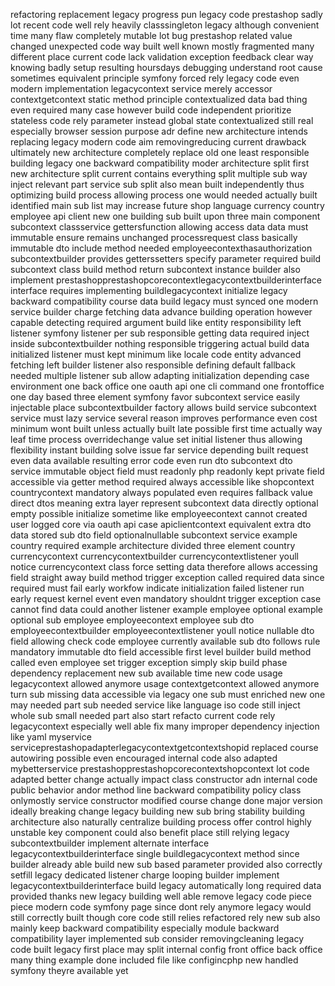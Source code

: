 refactoring replacement legacy progress pun legacy code prestashop sadly lot recent code well rely heavily classsingleton legacy although convenient time many flaw completely mutable lot bug prestashop related value changed unexpected code way built well known mostly fragmented many different place current code lack validation exception feedback clear way knowing badly setup resulting hoursdays debugging understand root cause sometimes equivalent principle symfony forced rely legacy code even modern implementation legacycontext service merely accessor contextgetcontext static method principle contextualized data bad thing even required many case however build code independent prioritize stateless code rely parameter instead global state contextualized still real especially browser session purpose adr define new architecture intends replacing legacy modern code aim removingreducing current drawback ultimately new architecture completely replace old one least responsible building legacy one backward compatibility moder architecture split first new architecture split current contains everything split multiple sub way inject relevant part service sub split also mean built independently thus optimizing build process allowing process one would needed actually built identified main sub list may increase future shop language currency country employee api client new one building sub built upon three main component subcontext classservice gettersfunction allowing access data data must immutable ensure remains unchanged processrequest class basically immutable dto include method needed employeecontexthasauthorization subcontextbuilder provides getterssetters specify parameter required build subcontext class build method return subcontext instance builder also implement prestashopprestashopcorecontextlegacycontextbuilderinterface interface requires implementing buildlegacycontext initialize legacy backward compatibility course data build legacy must synced one modern service builder charge fetching data advance building operation however capable detecting required argument build like entity responsibility left listener symfony listener per sub responsible getting data required inject inside subcontextbuilder nothing responsible triggering actual build data initialized listener must kept minimum like locale code entity advanced fetching left builder listener also responsible defining default fallback needed multiple listener sub allow adapting initialization depending case environment one back office one oauth api one cli command one frontoffice one day based three element symfony favor subcontext service easily injectable place subcontextbuilder factory allows build service subcontext service must lazy service several reason improves performance even cost minimum wont built unless actually built late possible first time actually way leaf time process overridechange value set initial listener thus allowing flexibility instant building solve issue far service depending built request even data available resulting error code even run dto subcontext dto service immutable object field must readonly php readonly kept private field accessible via getter method required always accessible like shopcontext countrycontext mandatory always populated even requires fallback value direct dtos meaning extra layer represent subcontext data directly optional empty possible initialize sometime like employeecontext cannot created user logged core via oauth api case apiclientcontext equivalent extra dto data stored sub dto field optionalnullable subcontext service example country required example architecture divided three element country currencycontext currencycontextbuilder currencycontextlistener youll notice currencycontext class force setting data therefore allows accessing field straight away build method trigger exception called required data since required must fail early workfow indicate initialization failed listener run early request kernel event even mandatory shouldnt trigger exception case cannot find data could another listener example employee optional example optional sub employee employeecontext employee sub dto employeecontextbuilder employeecontextlistener youll notice nullable dto field allowing check code employee currently available sub dto follows rule mandatory immutable dto field accessible first level builder build method called even employee set trigger exception simply skip build phase dependency replacement new sub available time new code usage legacycontext allowed anymore usage contextgetcontext allowed anymore turn sub missing data accessible via legacy one sub must enriched new one may needed part sub needed service like language iso code still inject whole sub small needed part also start refacto current code rely legacycontext especially well able fix many improper dependency injection like yaml myservice serviceprestashopadapterlegacycontextgetcontextshopid replaced course autowiring possible even encouraged internal code also adapted mybetterservice prestashopprestashopcorecontextshopcontext lot code adapted better change actually impact class constructor adn internal code public behavior andor method line backward compatibility policy class onlymostly service constructor modified course change done major version ideally breaking change legacy building new sub bring stability building architecture also naturally centralize building process offer control highly unstable key component could also benefit place still relying legacy subcontextbuilder implement alternate interface legacycontextbuilderinterface single buildlegacycontext method since builder already able build new sub based parameter provided also correctly setfill legacy dedicated listener charge looping builder implement legacycontextbuilderinterface build legacy automatically long required data provided thanks new legacy building well able remove legacy code piece piece modern code symfony page since dont rely anymore legacy would still correctly built though core code still relies refactored rely new sub also mainly keep backward compatibility especially module backward compatibility layer implemented sub consider removingcleaning legacy code built legacy first place may split internal config front office back office many thing example done included file like configincphp new handled symfony theyre available yet